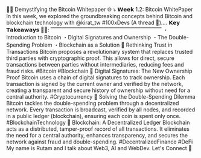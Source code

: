 👨‍💻 Demystifying the Bitcoin Whitepaper 🌐 ⤵️
𝗪𝗲𝗲𝗸 1.2: Bitcoin WhitePaper
In this week, we explored the groundbreaking concepts behind Bitcoin and blockchain technology with @kirat_tw #100xDevs
(A thread 🧵)….
𝗞𝗲𝘆 𝗧𝗮𝗸𝗲𝗮𝘄𝗮𝘆𝘀 ✍🏻:
⎺⎺⎺⎺⎺⎺⎺⎺⎺⎺⎺⎺⎺⎺⎺⎺⎺⎺⎺⎺⎺
・Introduction to Bitcoin
・Digital Signatures and Ownership
・The Double-Spending Problem
・Blockchain as a Solution
🔑 Rethinking Trust in Transactions
Bitcoin proposes a revolutionary system that replaces trusted third parties with cryptographic proof. This allows for direct, secure transactions between parties without intermediaries, reducing fees and fraud risks. #Bitcoin #Blockchain
🔑 Digital Signatures: The New Ownership Proof
Bitcoin uses a chain of digital signatures to track ownership. Each transaction is signed by the current owner and verified by the network, creating a transparent and secure history of ownership without need for a central authority. #Cryptocurrency
🔑 Solving the Double-Spending Dilemma
Bitcoin tackles the double-spending problem through a decentralized network. Every transaction is broadcast, verified by all nodes, and recorded in a public ledger (blockchain), ensuring each coin is spent only once. #BlockchainTechnology
🔑 Blockchain: A Decentralized Ledger
Blockchain acts as a distributed, tamper-proof record of all transactions. It eliminates the need for a central authority, enhances transparency, and secures the network against fraud and double-spending. #DecentralizedFinance #DeFi
My name is Rutam and I talk about
Web3, AI and WebDev.
Let's Connect 🤝
